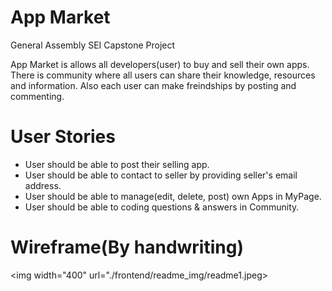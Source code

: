 # App Market
General Assembly SEI Capstone Project

App Market is allows all developers(user) to buy and sell their own apps. There is community where all users can share their knowledge, resources and information. Also each user can make freindships by posting and commenting.

# User Stories
- User should be able to post their selling app.
- User should be able to contact to seller by providing seller's email address.
- User should be able to manage(edit, delete, post) own Apps in MyPage.
- User should be able to coding questions & answers in Community.

# Wireframe(By handwriting)
<img width="400" url="./frontend/readme_img/readme1.jpeg>

